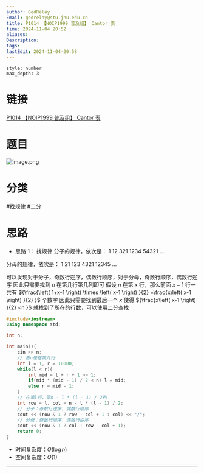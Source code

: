 ```yaml
---
author: GedRelay
Email: gedrelay@stu.jnu.edu.cn
title: P1014 【NOIP1999 普及组】 Cantor 表
time: 2024-11-04 20:52
aliases: 
Description: 
tags: 
lastEdit: 2024-11-04-20:58
---
```


```toc
style: number
max_depth: 3
```

# 链接
[P1014 【NOIP1999 普及组】 Cantor 表](https://www.luogu.com.cn/problem/P1014) 

# 题目
![image.png](https://ged-pic-bed.oss-cn-guangzhou.aliyuncs.com/img/202411042052645.png)


# 分类
#找规律 #二分 

# 思路
- 思路 1：
找规律
分子的规律，依次是：
1
12
321
1234
54321
...

分母的规律，依次是：
1
21
123
4321
12345
...

可以发现对于分子，奇数行逆序，偶数行顺序，对于分母，奇数行顺序，偶数行逆序
因此只需要找到 ${n }$ 在第几行第几列即可
假设 ${n }$ 在第 ${x }$ 行，那么前面 ${x-1 }$ 行一共有 ${\frac{\left( 1+x-1 \right) \times \left( x-1 \right) }{2} =\frac{x\left( x-1 \right) }{2}  }$ 个数字
因此只需要找到最后一个 ${x }$ 使得 ${\frac{x\left( x-1 \right) }{2} <n }$ 就找到了所在的行数，可以使用二分查找


```cpp
#include<iostream>
using namespace std;

int n;

int main(){
    cin >> n;
    // 看n是在第几行
    int l = 1, r = 10000;
    while(l < r){
        int mid = l + r + 1 >> 1;
        if(mid * (mid - 1) / 2 < n) l = mid;
        else r = mid - 1;
    }
    // 在第l行，第n - l * (l - 1) / 2列
    int row = l, col = n - l * (l - 1) / 2;
    // 分子：奇数行逆序，偶数行顺序
    cout << (row & 1 ? row - col + 1 : col) << "/";
    // 分母：奇数行顺序，偶数行逆序
    cout << (row & 1 ? col : row - col + 1);
    return 0;
}
```


- 时间复杂度：${O\left( \log n \right)  }$ 
- 空间复杂度：${O\left( 1 \right)  }$ 


---

